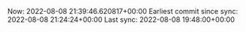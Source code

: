 Now: 2022-08-08 21:39:46.620817+00:00 Earliest commit since sync: 2022-08-08 21:24:24+00:00 Last sync: 2022-08-08 19:48:00+00:00
